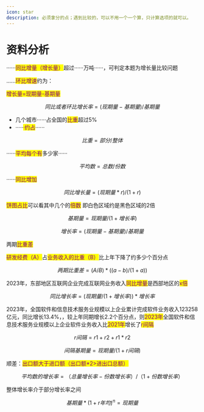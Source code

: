 ```yaml
---
icon: star
description: 必须拿分的点；遇到比较的，可以不用一个一个算，只计算选项的就可以。
---
```


# 资料分析

······<mark style="color:purple;">同比增量（增长量）</mark>超过······万吨······，可判定本题为增长量比较问题

......<mark style="color:purple;">环比增速</mark>约为：



<mark style="color:purple;">增长量=现期量-基期量</mark>

$$
同比或者环比增长率 = (现期量-基期量)/基期量
$$

* 几个城市······占全国的<mark style="color:purple;">比重</mark>超过5%
* ·····<mark style="color:purple;">·约占</mark>······

$$
比重=部分/整体
$$



······<mark style="color:purple;">平均每个有</mark>多少家······

$$
平均数=总数/份数
$$

······<mark style="color:purple;">同比增加</mark>



$$
同比增长量=(现期量*r)/(1+r)
$$



<mark style="color:purple;">饼图占比</mark>可以看其中几个的<mark style="color:purple;">倍数</mark> 即白色区域约是黑色区域的2倍



$$
基期量=现期量/(1+增长率)
$$



$$
增长率=(现期量-基期量)/基期量
$$



两期<mark style="color:purple;">比重差</mark>&#x20;

<mark style="color:purple;">研发经费（A）</mark>占<mark style="color:purple;">业务收入的比重（B）</mark>比上年下降了约多少个百分点



$$
两期比重差=(A/B)*((a-b)/(1+a))
$$



2023年，东部地区互联网企业完成互联网业务收入<mark style="color:purple;">同比增量</mark>是西部地区的<mark style="color:purple;">x倍</mark>

$$
同比增长率=(现期量/(1+增长率))*增长率
$$

2023年，全国软件和信息技术服务业规模以上企业累计完成软件业务收入123258亿元，同比增长13.4%，，较上年同期增长2.2个百分点，则<mark style="color:purple;">2023年</mark>全国软件和信息技术服务业规模以上企业软件业务收入比<mark style="color:purple;">2021年</mark>增长了<mark style="color:purple;">r间隔</mark>



$$
r间隔=r1+r2+r1*r2
$$



$$
间隔基期量=现期量/(1+r间隔)
$$



顺差：<mark style="color:purple;">出口额大于进口额（出口额\*2>进出口总额）</mark>



$$
平均数的增长率=（总量增长率-份数增长率）/（1+份数增长率）
$$



整体增长率介于部分增长率之间

$$
基期量*(1+r年均)^n=现期量
$$





